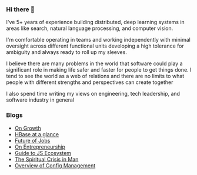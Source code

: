 ### Hi there 👋

I've 5+ years of experience building distributed, deep learning systems in areas like search, natural language processing, and computer vision.

I'm comfortable operating in teams and working independently with minimal oversight across different functional units developing a high tolerance for ambiguity and always ready to roll up my sleeves.

I believe there are many problems in the world that software could play a significant role in making life safer and faster for people to get things done. I tend to see the world as a web of relations and there are no limits to what people with different strengths and perspectives can create together

I also spend time writing my views on engineering, tech leadership, and software industry in general

### Blogs
* [On Growth](https://www.linkedin.com/pulse/growth-fauzan-baig/)
* [HBase at a glance](https://www.linkedin.com/pulse/hbase-glance-fauzan-baig/)
* [Future of Jobs](https://www.linkedin.com/pulse/future-jobs-fauzan-baig/?trackingId=9fagDVmCTpGLsJ%2BtnHWZgw%3D%3D)
* [On Entrepreneurship](https://www.linkedin.com/pulse/entrepreneurship-fauzan-baig/)
* [Guide to JS Ecosystem](https://www.linkedin.com/pulse/short-guide-navigating-through-front-end-technologies-fauzan-baig/)
* [The Spiritual Crisis in Man](https://www.linkedin.com/pulse/spiritual-crisis-man-fauzan-baig/?trackingId=UhAlcDFIRZiRSFBAAY8UAQ%3D%3D)
* [Overview of Config Management](https://www.linkedin.com/pulse/overview-config-management-microservices-fauzan-baig/)
